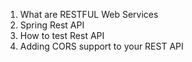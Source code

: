 1. What are RESTFUL Web Services
2. Spring Rest API
3. How to test Rest API
4. Adding CORS support to your REST API
